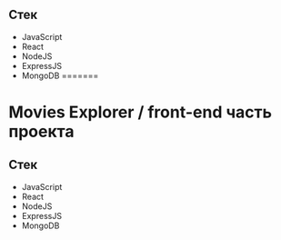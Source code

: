 
## Стек
- JavaScript
- React
- NodeJS
- ExpressJS
- MongoDB
=======
# Movies Explorer / front-end часть проекта

## Стек
- JavaScript
- React
- NodeJS
- ExpressJS
- MongoDB

